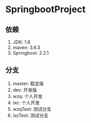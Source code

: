 # SpringbootProject

## 依赖
1. JDK: 1.8
2. maven: 3.6.3
3. Springboot: 2.2.1

## 分支
1. master: 稳定版
2. dev: 开发版
3. wzq: 个人开发
4. lxc: 个人开发
5. wzqTest: 测试分支
6. lxcTest: 测试分支

